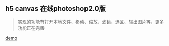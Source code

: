 h5 canvas 在线photoshop2.0版
-
>实现的功能有打开本地文件、移动、缩放、滤镜、选区、输出图片等，更多功能正在完善

[demo](https://princekin.tjxuechuang.com/projects/photoshop2.0)
